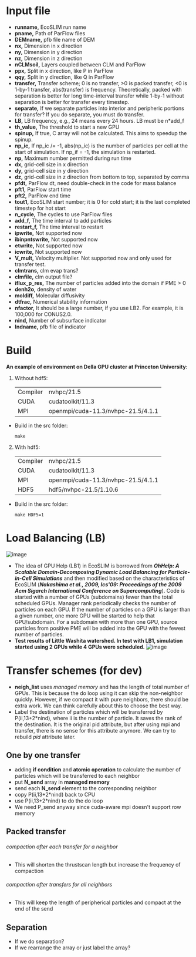 # Input file 
* **runname,** EcoSLIM run name
* **pname,** Path of ParFlow files
* **DEMname,** pfb file name of DEM
* **nx,** Dimension in x direction
* **ny,** Dimension in y direction
* **nz,** Dimension in z direction
* **nCLMsoil,** Layers coupled between CLM and ParFlow
* **ppx,** Split in x direction, like P in ParFlow
* **qqy,** Split in y direction, like Q in ParFlow
* **transfer,** Transfer scheme; 0 is no transfer, >0 is packed transfer, <0 is 1-by-1 transfer, abs(transfer) is frequency. Theoretically, packed with separation is better for long time-interval transfer while 1-by-1 without separation is better for transfer every timestep.
* **separate,** If we separate particles into interior and peripheric portions for transfer? If you do separate, you must do transfer.
* **LB,** LB frequency, e.g., 24 means every 24 hours. LB must be n\*add_f
* **th_value,** The threshold to start a new GPU
* **spinup,** If true, C array will not be calculated. This aims to speedup the spinup.
* **np_ic,** If np_ic /= -1, abs(np_ic) is the number of particles per cell at the start of simulation. If np_if = -1, the simulation is restarted.
* **np,** Maximum number permitted during run time 
* **dx,** grid-cell size in x direction
* **dy,** grid-cell size in y direction
* **dz,** grid-cell size in z direction from bottom to top, separated by comma
* **pfdt,** ParFlow dt, need double-check in the code for mass balance
* **pft1,** ParFlow start time
* **pft2,** ParFlow end time
* **tout1,** EcoSLIM start number; it is 0 for cold start; it is the last completed timestep for hot start
* **n_cycle,** The cycles to use ParFlow files
* **add_f,** The time interval to add particles
* **restart_f,** The time interval to restart
* **ipwrite,** Not supported now
* **ibinpntswrite,** Not supported now
* **etwrite,** Not supported now
* **icwrite,** Not supported now
* **V_mult,** Velocity multiplier. Not supported now and only used for transfer test.
* **clmtrans,** clm evap trans?
* **clmfile,** clm output file?
* **iflux_p_res,** The number of particles added into the domain if PME > 0
* **denh2o,** density of water
* **moldiff,** Molecular diffusivity
* **dtfrac,** Numerical stability information
* **nfactor,** It should be a large number, if you use LB2. For example, it is 100,000 for CONUS2.0.
* **nind,** Number of subsurface indicator
* **Indname,** pfb file of indicator
# Build 
**An example of environment on Della GPU cluster at Princeton University:**  
1. Without hdf5:  
    <table>  
      <tr>
        <td>Compiler</td>
        <td>nvhpc/21.5</td>
      </tr> 
      <tr>
        <td>CUDA</td>
        <td>cudatoolkit/11.3</td>
      </tr> 
      <tr>
        <td>MPI</td>
        <td>openmpi/cuda-11.3/nvhpc-21.5/4.1.1</td>  
      </tr>  
    </table>  

* Build in the src folder:  
  ```
  make
  ```
2. With hdf5:  
    <table>  
      <tr>  
        <td>Compiler</td>
        <td>nvhpc/21.5</td>
      </tr>
      <tr>
        <td>CUDA</td>
        <td>cudatoolkit/11.3</td>
      </tr>
      <tr>
        <td>MPI</td>
        <td>openmpi/cuda-11.3/nvhpc-21.5/4.1.1</td>
      </tr>
      <tr>
        <td>HDF5</td>
        <td>hdf5/nvhpc-21.5/1.10.6</td>
      </tr>  
    </table>   

* Build in the src folder:  
  ```
  make HDF5=1 
  ```
# Load Balancing (LB)
![image](https://github.com/aureliayang/EcoSLIM_CONUS/blob/main/imgs/3LB.png)
* The idea of GPU Help (LB1) in EcoSLIM is borrowed from ***OhHelp: A Scalable Domain-Decomposing Dynamic Load Balancing for Particle-in-Cell Simulations*** and then modified based on the characteristics of EcoSLIM (***Nakashima et al., 2009, Ics'09: Proceedings of the 2009 Acm Sigarch International Conference on Supercomputing***). Code is started with a number of GPUs (subdomains) fewer than the total scheduled GPUs. Manager rank periodically checks the number of particles on each GPU. If the number of particles on a GPU is larger than a given number, one more GPU will be started to help that GPU/subdomain. For a subdomain with more than one GPU, source particles from positive PME will be added into the GPU with the fewest number of particles.  
* **Test results of Little Washita watershed. In test with LB1, simulation started using 2 GPUs while 4 GPUs were scheduled.**
![image](https://github.com/aureliayang/EcoSLIM_CONUS/blob/main/imgs/LBs.png)    
# Transfer schemes (for dev)
* **neigh_list** uses *managed memory* and has the length of total number of GPUs. This is because the do loop using it can skip the non-neighbor quickly. However, if we compact it with pure neighbors, there should be extra work. We can think carefully about this to choose the best way.  
* Label the destination of particles which will be transferred by P(ii,13+2\*nind), where ii is the number of particle. It saves the rank of the destination. It is the original pid attribute, but after using mpi and transfer, there is no sense for this attribute anymore. We can try to rebuild *pid* attribute later.  
## One by one transfer
* adding **if condition** and **atomic operation** to calculate the number of particles which will be transferred to each neighbor
* put **N_send** array in **managed memory**
* send each **N_send** element to the corresponding neighbor 
* copy P(ii,13+2\*nind) back to CPU 
* use P(ii,13+2\*nind) to do the do loop
* We need P_send anyway since cuda-aware mpi doesn't support row memory
## Packed transfer
###### compaction after each transfer for a neighbor
* This will shorten the thrustscan length but increase the frequency of compaction
###### compaction after transfers for all neighbors
* This will keep the length of peripherical particles and compact at the end of the send
## Separation
* If we do separation?
* If we rearrange the array or just label the array?  




